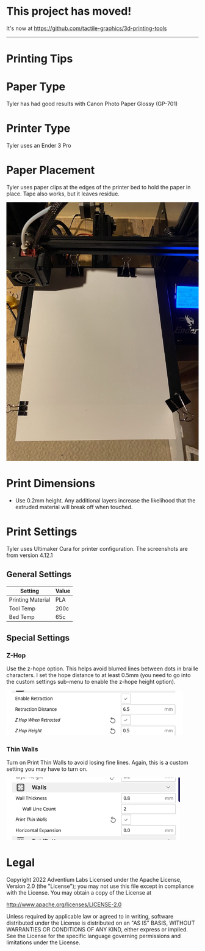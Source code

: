# This project has moved!

It's now at https://github.com/tactile-graphics/3d-printing-tools

----------

# Printing Tips

# Paper Type
Tyler has had good results with Canon Photo Paper Glossy (GP-701)

# Printer Type
Tyler uses an Ender 3 Pro

# Paper Placement
Tyler uses paper clips at the edges of the printer bed to hold the paper in place. Tape also works, but it leaves residue.

![Clip Placement on Printer](img/clips.jpg)

# Print Dimensions
* Use 0.2mm height. Any additional layers increase the likelihood that the extruded material will break off when touched.

# Print Settings
Tyler uses Ultimaker Cura for printer configuration. The screenshots are from version 4.12.1

## General Settings

| Setting | Value |
| ------ | ------ |
| Printing Material | PLA | 
| Tool Temp | 200c |
| Bed Temp | 65c |

## Special Settings

### Z-Hop

Use the z-hope option. This helps avoid blurred lines between dots in braille characters. I set the hope distance to at least 0.5mm (you need to go into the custom settings sub-menu to enable the z-hope height option).

![Screenshot of Z-Hop setting](img/retraction.png)

### Thin Walls

Turn on Print Thin Walls to avoid losing fine lines. Again, this is a custom setting you may have to turn on.

![Screenshot of Walls setting](img/walls.png)


# Legal

Copyright 2022 Adventium Labs
Licensed under the Apache License, Version 2.0 (the "License");
you may not use this file except in compliance with the License.
You may obtain a copy of the License at

http://www.apache.org/licenses/LICENSE-2.0

Unless required by applicable law or agreed to in writing, software
distributed under the License is distributed on an "AS IS" BASIS,
WITHOUT WARRANTIES OR CONDITIONS OF ANY KIND, either express or implied.
See the License for the specific language governing permissions and
limitations under the License.
